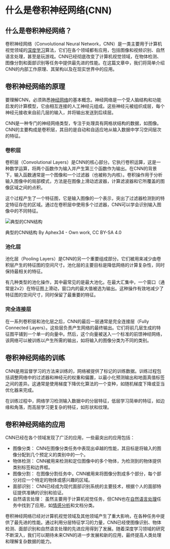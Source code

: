 # 什么是卷积神经网络(CNN)

## 什么是卷积神经网络？

卷积神经网络（Convolutional Neural Network，CNN）是一类主要用于计算机视觉领域的[深度学习](http://localhost:5173/entry/?id=16)算法，它们在各个领域都有应用，包括图像和视频识别、自然语言处理，甚至是玩游戏。CNN已经彻底改变了计算机视觉领域，在物体检测、图像分割和面部识别等任务中提供最先进的性能。在这篇文章中，我们将简单介绍CNN的内部工作原理、其架构以及在现实世界中的应用。

## 卷积神经网络的原理

要理解CNN，必须熟悉[神经网络](http://localhost:5173/entry/?id=1013)的基本概念。神经网络是一个受人脑结构和功能启发的计算模型，它由相互连接的人工神经元组成。这些神经元被组织成层，每个神经元接收来自前几层的输入，并将输出发送到后续层。

CNN是一种专门的神经网络类型，专注于处理具有网格状结构的数据，如图像。CNN的主要构成是卷积层，其目的是自动和自适应地从输入数据中学习空间层次的特征。

### 卷积层

卷积层（Convolutional Layers）是CNN的核心部分。它执行卷积运算，这是一种数学运算，将两个函数作为输入并产生第三个函数作为输出。在CNN的背景下，输入函数通常是一个图像和一个过滤器（也被称为内核）。卷积操作用于分析输入图像中的局部模式，方法是在图像上滑动滤波器，计算滤波器和它所覆盖的图像区域之间的点积。

这个过程产生了一个特征图，它是输入图像的一个表示，突出了过滤器检测到的特定特征存在的区域。通过在卷积层中使用多个过滤器，CNN可以学会识别输入图像中的不同特征。

![典型的CNN结构](https://ai-bot.cn/wp-content/uploads/2023/04/typical-cnn.png)

典型的CNN结构 By Aphex34 - Own work, CC BY-SA 4.0

### 池化层

池化层（Pooling Layers）是CNN的另一个重要组成部分。它们被用来减少由卷积层产生的特征图的空间尺寸。池化层的主要目标是降低网络的计算复杂性，同时保持最相关的特征。

有几种类型的池化操作，其中最常见的是最大池化。在最大汇集中，一个窗口（通常是2x2）在特征图上滑动，窗口内的最大值被选为输出。这种操作有效地减少了特征图的空间尺寸，同时保留了最重要的特征。

### 完全连接层

在一系列卷积层和池化层之后，CNN的最后一层通常是完全连接层（Fully Connected Layers）。这些层负责产生网络的最终输出。它们将前几层生成的特征图平铺到一个单一的向量中。然后，这个向量被送入一个标准的前馈神经网络，该网络可以被训练以产生所需的输出，如将输入的图像分类为不同的类别。

## 卷积神经网络的训练

CNN是用监督学习的方法来训练的，网络被提供了标记的训练数据。训练过程包括调整网络中的过滤器和神经元的权重和偏置，以最小化预测输出和地面真值标签之间的差异。这通常是使用梯度下降优化算法的一个变种，如随机梯度下降或亚当优化器来完成。

在训练过程中，网络学习检测输入数据中的分层特征，低层学习简单的特征，如边缘和角落，而高层学习更复杂的特征，如形状和纹理。

## 卷积神经网络的应用

CNN已经在各个领域发现了广泛的应用，一些最突出的应用包括：

+   图像分类： CNN在图像分类任务中表现出卓越的性能，其目标是将输入的图像分配到几个预定义的类别中的一个。
+   物体检测： CNN被用来检测和定位图像中的多个物体，为检测到的物体提供类别标签和边界框。
+   图像分割： 在图像分割任务中，CNN被用来将图像分割成多个部分，每个部分对应一个特定的物体或感兴趣的区域。
+   面部识别： CNN已经成为现代面部识别系统的主要技术，根据个人的面部特征提供准确的识别和验证。
+   自然语言处理： 虽然主要用于计算机视觉任务，但CNN也在[自然语言处理](http://localhost:5173/entry/?id=1011)任务中找到了应用，如[情感分析](http://localhost:5173/entry/?id=1004)和文档分类。

卷积神经网络已经对计算机视觉领域及其他领域产生了重大影响，在各种任务中提供了最先进的性能。通过利用分层特征学习的力量，CNN已经使图像识别、物体检测、面部识别和自然语言处理的先进应用得到了发展。随着深度学习领域的研究不断深入，我们可以期待未来CNN的进一步发展和新的应用，最终提高人类处理和理解复杂数据的能力。
